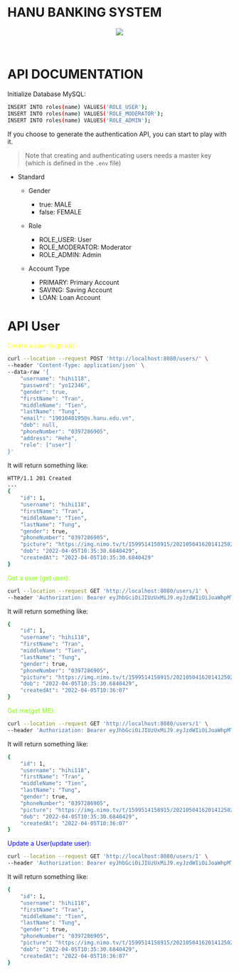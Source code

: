 # **HANU BANKING SYSTEM**

<p align="center">
    <img src="https://www.paymentscardsandmobile.com/wp-content/uploads/2018/08/Future-of-banking.jpg"/>
</p>
<br>

# **API DOCUMENTATION**

Initialize Database MySQL:
```bash
INSERT INTO roles(name) VALUES('ROLE_USER');
INSERT INTO roles(name) VALUES('ROLE_MODERATOR');
INSERT INTO roles(name) VALUES('ROLE_ADMIN');
```

If you choose to generate the authentication API, you can start to play with it.
> Note that creating and authenticating users needs a master key (which is defined in the `.env` file)

- Standard
    - Gender
        - true: MALE
        - false: FEMALE
    
    - Role
      - ROLE_USER: User
      - ROLE_MODERATOR: Moderator
      - ROLE_ADMIN: Admin
  
    - Account Type
      - PRIMARY: Primary Account
      - SAVING: Saving Account
      - LOAN: Loan Account

# **API User**

<span style="color:yellow">
 Create a user (sign up):
</span>

```bash
curl --location --request POST 'http://localhost:8080/users/' \
--header 'Content-Type: application/json' \
--data-raw '{
    "username": "hihi118",
    "password": "yo12346",
    "gender": true,
    "firstName": "Tran",
    "middleName": "Tien",
    "lastName": "Tung",
    "email": "1901040195@s.hanu.edu.vn",
    "dob": null,
    "phoneNumber": "0397286905",
    "address": "Hehe",
    "role": ["user"]
}'
```

It will return something like:
```bash
HTTP/1.1 201 Created
...
{
    "id": 1,
    "username": "hihi118",
    "firstName": "Tran",
    "middleName": "Tien",
    "lastName": "Tung",
    "gender": true,
    "phoneNumber": "0397286905",
    "picture": "https://img.nimo.tv/t/1599514158915/202105041620141250244_1599514158915_avatar.png/w120_l0/img.webp",
    "dob": "2022-04-05T10:35:30.6840429",
    "createdAt": "2022-04-05T10:35:30.6840429"
}
```

<span style="color:chartreuse">
 Get a user (get user):
</span>

```bash
curl --location --request GET 'http://localhost:8080/users/1' \
--header 'Authorization: Bearer eyJhbGciOiJIUzUxMiJ9.eyJzdWIiOiJoaWhpMTE4IiwiaWF0IjoxNjQ5MTMwNTM1LCJleHAiOjE2NDkyMTY5MzV9.DFo665vJsdi2E2OK_CoYknoAlEIcprfHrQ6vt4ZsqjpfpAedLm05ey9QZB5hkyhV7YmfsdqZK6kCwWZqdqMfKg'
```

It will return something like:

```bash
{
    "id": 1,
    "username": "hihi118",
    "firstName": "Tran",
    "middleName": "Tien",
    "lastName": "Tung",
    "gender": true,
    "phoneNumber": "0397286905",
    "picture": "https://img.nimo.tv/t/1599514158915/202105041620141250244_1599514158915_avatar.png/w120_l0/img.webp",
    "dob": "2022-04-05T10:35:30.6840429",
    "createdAt": "2022-04-05T10:36:07"
}
```

<span style="color:chartreuse">
 Get me(get ME):
</span>

```bash
curl --location --request GET 'http://localhost:8080/users/1' \
--header 'Authorization: Bearer eyJhbGciOiJIUzUxMiJ9.eyJzdWIiOiJoaWhpMTE4IiwiaWF0IjoxNjQ5MTMwNTM1LCJleHAiOjE2NDkyMTY5MzV9.DFo665vJsdi2E2OK_CoYknoAlEIcprfHrQ6vt4ZsqjpfpAedLm05ey9QZB5hkyhV7YmfsdqZK6kCwWZqdqMfKg'
```

It will return something like:

```bash
{
    "id": 1,
    "username": "hihi118",
    "firstName": "Tran",
    "middleName": "Tien",
    "lastName": "Tung",
    "gender": true,
    "phoneNumber": "0397286905",
    "picture": "https://img.nimo.tv/t/1599514158915/202105041620141250244_1599514158915_avatar.png/w120_l0/img.webp",
    "dob": "2022-04-05T10:35:30.6840429",
    "createdAt": "2022-04-05T10:36:07"
}
```

<span style="color:blue">
 Update a User(update user):
</span>

```bash
curl --location --request GET 'http://localhost:8080/users/1' \
--header 'Authorization: Bearer eyJhbGciOiJIUzUxMiJ9.eyJzdWIiOiJoaWhpMTE4IiwiaWF0IjoxNjQ5MTMwNTM1LCJleHAiOjE2NDkyMTY5MzV9.DFo665vJsdi2E2OK_CoYknoAlEIcprfHrQ6vt4ZsqjpfpAedLm05ey9QZB5hkyhV7YmfsdqZK6kCwWZqdqMfKg'
```

It will return something like:

```bash
{
    "id": 1,
    "username": "hihi118",
    "firstName": "Tran",
    "middleName": "Tien",
    "lastName": "Tung",
    "gender": true,
    "phoneNumber": "0397286905",
    "picture": "https://img.nimo.tv/t/1599514158915/202105041620141250244_1599514158915_avatar.png/w120_l0/img.webp",
    "dob": "2022-04-05T10:35:30.6840429",
    "createdAt": "2022-04-05T10:36:07"
}
```


